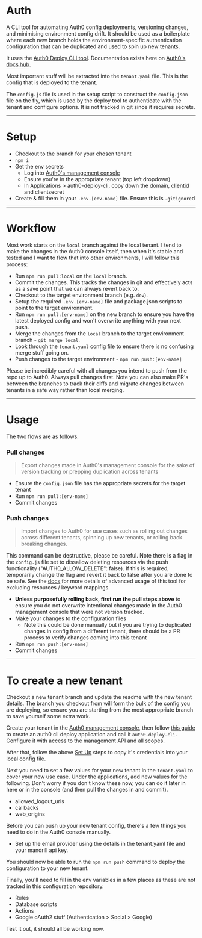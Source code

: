 # Auth

A CLI tool for automating Auth0 config deployments, versioning changes, and minimising environment config drift. It should be used as a boilerplate where each new branch holds the environment-specific authentication configuration that can be duplicated and used to spin up new tenants.

It uses the [Auth0 Deploy CLI tool](https://github.com/auth0/auth0-deploy-cli). Documentation exists here on [Auth0's docs hub](https://auth0.com/docs/deploy-monitor/deploy-cli-tool).

Most important stuff will be extracted into the `tenant.yaml` file. This is the config that is deployed to the tenant. 

The `config.js` file is used in the setup script to construct the `config.json` file on the fly, which is used by the deploy tool to authenticate with the tenant and configure options. It is not tracked in git since it requires secrets.

---

# Setup

- Checkout to the branch for your chosen tenant
- `npm i`
- Get the env secrets
  - Log into [Auth0's management console](https://manage.auth0.com/)
  - Ensure you're in the appropriate tenant (top left dropdown)
  - In Applications > auth0-deploy-cli, copy down the domain, clientid and clientsecret
- Create & fill them in your `.env.[env-name]` file. Ensure this is `.gitignore`d

---

# Workflow

Most work starts on the `local` branch against the local tenant. I tend to make the changes in the Auth0 console itself, then when it's stable and tested and I want to flow that into other environments, I will follow this process:

- Run `npm run pull:local` on the `local` branch.
- Commit the changes. This tracks the changes in git and effectively acts as a save point that we can always revert back to.
- Checkout to the target environment branch (e.g. `dev`).
- Setup the required `.env.[env-name]` file and package.json scripts to point to the target environment.
- Run `npm run pull:[env-name]` on the new branch to ensure you have the latest deployed config and won't overwrite anything with your next push.
- Merge the changes from the `local` branch to the target environment branch - `git merge local`.
- Look through the `tenant.yaml` config file to ensure there is no confusing merge stuff going on.
- Push changes to the target environment - `npm run push:[env-name]`

Please be incredibly careful with all changes you intend to push from the repo up to Auth0. Always pull changes first. Note you can also make PR's between the branches to track their diffs and migrate changes between tenants in a safe way rather than local merging.

---

# Usage

The two flows are as follows:

### Pull changes

> Export changes made in Auth0's management console for the sake of version tracking or prepping duplication across tenants

- Ensure the `config.json` file has the appropriate secrets for the target tenant
- Run `npm run pull:[env-name]`
- Commit changes

### Push changes

> Import changes to Auth0 for use cases such as rolling out changes across different tenants, spinning up new tenants, or rolling back breaking changes.

This command can be destructive, please be careful. Note there is a flag in the `config.js` file set to dissallow deleting resources via the push functionality ("AUTH0_ALLOW_DELETE": false). If this is required, temporarily change the flag and revert it back to false after you are done to be safe. See the [docs](https://auth0.com/docs/deploy-monitor/deploy-cli-tool/import-export-tenant-configuration-to-directory-structure) for more details of advanced usage of this tool for excluding resources / keyword mappings.

- **Unless purposefully rolling back, first run the pull steps above** to ensure you do not overwrite intentional changes made in the Auth0 management console that were not version tracked.
- Make your changes to the configuration files
  - Note this could be done manually but if you are trying to duplicated changes in config from a different tenant, there should be a PR process to verify changes coming into this tenant
- Run `npm run push:[env-name]`
- Commit changes

---

# To create a new tenant

Checkout a new tenant branch and update the readme with the new tenant details. The branch you checkout from will form the bulk of the config you are deploying, so ensure you are starting from the most appropriate branch to save yourself some extra work.

Create your tenant in the [Auth0 management console](https://manage.auth0.com/), then follow [this guide](https://auth0.com/docs/deploy-monitor/deploy-cli-tool) to create an auth0 cli deploy application and call it `auth0-deploy-cli`. Configure it with access to the management API and all scopes.

After that, follow the above [Set Up](#set-up) steps to copy it's credentials into your local config file.

Next you need to set a few values for your new tenant in the `tenant.yaml` to cover your new use case. Under the applications, add new values for the following. Don't worry if you don't know these now, you can do it later in here or in the console (and then pull the changes in and commit).

- allowed_logout_urls
- callbacks
- web_origins

Before you can push up your new tenant config, there's a few things you need to do in the Auth0 console manually.

- Set up the email provider using the details in the tenant.yaml file and your mandrill api key.

You should now be able to run the `npm run push` command to deploy the configuration to your new tenant.

Finally, you'll need to fill in the env variables in a few places as these are not tracked in this configuration repository.

- Rules
- Database scripts
- Actions
- Google oAuth2 stuff (Authentication > Social > Google)

Test it out, it should all be working now.
